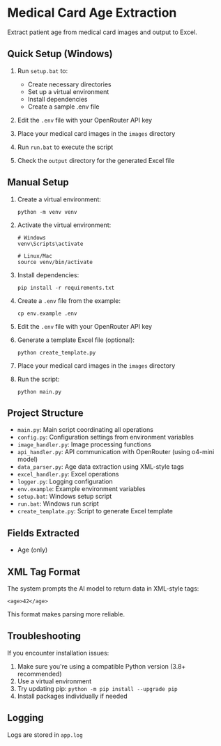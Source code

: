 # Medical Card Age Extraction

Extract patient age from medical card images and output to Excel.

## Quick Setup (Windows)

1. Run `setup.bat` to:
   - Create necessary directories
   - Set up a virtual environment
   - Install dependencies
   - Create a sample .env file

2. Edit the `.env` file with your OpenRouter API key

3. Place your medical card images in the `images` directory

4. Run `run.bat` to execute the script

5. Check the `output` directory for the generated Excel file

## Manual Setup

1. Create a virtual environment:
   ```
   python -m venv venv
   ```

2. Activate the virtual environment:
   ```
   # Windows
   venv\Scripts\activate
   
   # Linux/Mac
   source venv/bin/activate
   ```

3. Install dependencies:
   ```
   pip install -r requirements.txt
   ```

4. Create a `.env` file from the example:
   ```
   cp env.example .env
   ```

5. Edit the `.env` file with your OpenRouter API key

6. Generate a template Excel file (optional):
   ```
   python create_template.py
   ```

7. Place your medical card images in the `images` directory

8. Run the script:
   ```
   python main.py
   ```

## Project Structure

- `main.py`: Main script coordinating all operations
- `config.py`: Configuration settings from environment variables
- `image_handler.py`: Image processing functions
- `api_handler.py`: API communication with OpenRouter (using o4-mini model)
- `data_parser.py`: Age data extraction using XML-style tags
- `excel_handler.py`: Excel operations
- `logger.py`: Logging configuration
- `env.example`: Example environment variables
- `setup.bat`: Windows setup script
- `run.bat`: Windows run script
- `create_template.py`: Script to generate Excel template

## Fields Extracted

- Age (only)

## XML Tag Format

The system prompts the AI model to return data in XML-style tags:
```
<age>42</age>
```

This format makes parsing more reliable.

## Troubleshooting

If you encounter installation issues:
1. Make sure you're using a compatible Python version (3.8+ recommended)
2. Use a virtual environment
3. Try updating pip: `python -m pip install --upgrade pip`
4. Install packages individually if needed

## Logging

Logs are stored in `app.log`